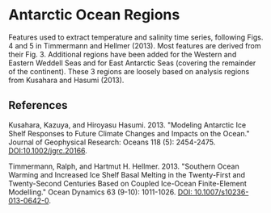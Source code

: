 # Antarctic Ocean Regions

Features used to extract temperature and salinity time series, following
Figs. 4 and 5 in Timmermann and Hellmer (2013).  Most features are derived from
their Fig. 3. Additional regions have been added for the Western and Eastern
Weddell Seas and for East Antarctic Seas (covering the remainder of the
continent).  These 3 regions are loosely based on analysis regions from
Kusahara and Hasumi (2013).


## References

Kusahara, Kazuya, and Hiroyasu Hasumi. 2013. "Modeling Antarctic Ice Shelf
Responses to Future Climate Changes and Impacts on the Ocean." Journal of
Geophysical Research: Oceans 118 (5): 2454-2475.
[DOI:10.1002/jgrc.20166](https://doi.org/10.1002/jgrc.20166).

Timmermann, Ralph, and Hartmut H. Hellmer. 2013. "Southern Ocean Warming and
Increased Ice Shelf Basal Melting in the Twenty-First and Twenty-Second
Centuries Based on Coupled Ice-Ocean Finite-Element Modelling." Ocean Dynamics
 63 (9-10): 1011-1026.
 [DOI: 10.1007/s10236-013-0642-0](https://doi.org/10.1007/s10236-013-0642-0).
